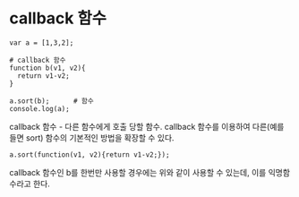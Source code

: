 # callback 함수

```{.javascript}
var a = [1,3,2];

# callback 함수
function b(v1, v2){
  return v1-v2;
}

a.sort(b);		# 함수
console.log(a);
```
callback 함수 - 다른 함수에게 호출 당할 함수. callback 함수를 이용하여 
다른(예를 들면 sort) 함수의 기본적인 방법을 확장할 수 있다.

```{.javascript}
a.sort(function(v1, v2){return v1-v2;});
```
callback 함수인 b를 한번만 사용할 경우에는 위와 같이 사용할 수 있는데,
이를 익명함수라고 한다.

